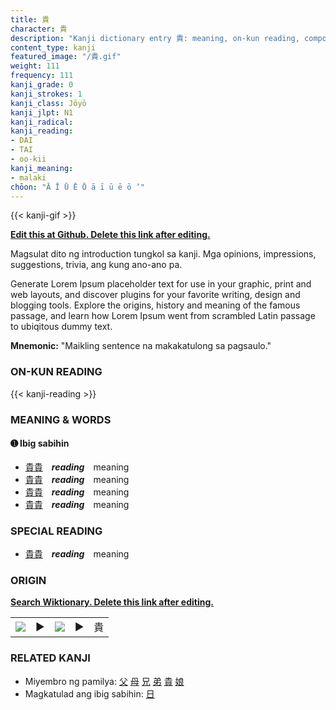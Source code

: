 ```yaml
---
title: 貴
character: 貴
description: "Kanji dictionary entry 貴: meaning, on-kun reading, compounds, origin, related kanji"
content_type: kanji
featured_image: "/貴.gif"
weight: 111
frequency: 111
kanji_grade: 0
kanji_strokes: 1
kanji_class: Jōyō
kanji_jlpt: N1
kanji_radical: 
kanji_reading: 
- DAI
- TAI
- oo-kii
kanji_meaning:
- malaki
chōon: "Ā Ī Ū Ē Ō ā ī ū ē ō ’"
---
```

[//]: # (Don't edit the line below. Kanji animated GIF code is automatically generated.)
{{< kanji-gif >}}

[//]: # (Edit below this line.)

**[Edit this at Github. Delete this link after editing.](https://github.com/tim0g/tim/tree/main/content/kanji/貴/index.md)**

Magsulat dito ng introduction tungkol sa kanji. Mga opinions, impressions, suggestions, trivia, ang kung ano-ano pa.

Generate Lorem Ipsum placeholder text for use in your graphic, print and web layouts, and discover plugins for your favorite writing, design and blogging tools. Explore the origins, history and meaning of the famous passage, and learn how Lorem Ipsum went from scrambled Latin passage to ubiqitous dummy text.
 
**Mnemonic:** "Maikling sentence na makakatulong sa pagsaulo."

### ON-KUN READING

[//]: # (Don't edit the line below. ON-KUN READING code is automatically generated.)
{{< kanji-reading >}}

### MEANING & WORDS

#### ➊ **Ibig sabihin**
  - [貴](../貴)[貴](../貴)　***reading***　meaning
  - [貴](../貴)[貴](../貴)　***reading***　meaning
  - [貴](../貴)[貴](../貴)　***reading***　meaning
  - [貴](../貴)[貴](../貴)　***reading***　meaning

### SPECIAL READING
  - [貴](../貴)[貴](../貴)　***reading***　meaning

### ORIGIN

**[Search Wiktionary. Delete this link after editing.](https://wiktionary.org/wiki/貴)**
<table class="kanji-table"><tr><td>
<img src="60px-貴-bronze.svg.png">
</td><td>▶</td><td>
<img src="60px-貴-oracle.svg.png">
</td><td>▶</td>
<td class="kanji-origin">貴</td>
</tr></table>

### RELATED KANJI
- Miyembro ng pamilya: [父](../父) [母](../母) [兄](../兄) [弟](../弟) [貴](../貴) [娘](../娘)
- Magkatulad ang ibig sabihin: [日](../日)
